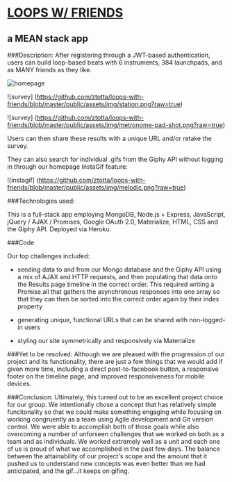 # [LOOPS W/ FRIENDS](https://l00ps-with-fri3nds.herokuapp.com)
a MEAN stack app
--
###Description:
After registering through a JWT-based authentication, users can build loop-based beats with 6 instruments, 384 launchpads, and as MANY friends as they like.

![homepage](https://github.com/ztotta/loops-with-friends/blob/master/public/assets/img/home.png?raw=true)



![survey] (https://github.com/ztotta/loops-with-friends/blob/master/public/assets/img/station.png?raw=true)

![survey] (https://github.com/ztotta/loops-with-friends/blob/master/public/assets/img/metronome-pad-shot.png?raw=true)

Users can then share these results with a unique URL and/or retake the survey.

They can also search for individual .gifs from the Giphy API without logging in through our homepage InstaGif feature:

![instagif] (https://github.com/ztotta/loops-with-friends/blob/master/public/assets/img/melodic.png?raw=true)

###Technologies used:

This is a full-stack app employing MongoDB, Node.js + Express, JavaScript, jQuery / AJAX / Promises, Google OAuth 2.0, Materialize, HTML, CSS and the Giphy API. Deployed via Heroku.

###Code

Our top challenges included:

- sending data to and from our Mongo database and the Giphy API using a mix of AJAX and HTTP requests, and then populating that data onto the Results page timeline in the correct order. This required writing a Promise.all that gathers the asynchronous responses into one array so that they can then be sorted into the correct order again by their index property

- generating unique, functional URLs that can be shared with non-logged-in users

- styling our site symmetrically and responsively via Materialize

###Yet to be resolved:
Although we are pleased with the progression of our project and its functionality, there are just a few things that we would add if given more time, including a direct post-to-facebook button, a responsive footer on the timeline page, and improved responsiveness for mobile devices.

###Conclusion:
Ultimately, this turned out to be an excellent project choice for our group. We intentionally chose a concept that has relatively simple funcitonality so that we could make something engaging while focusing on working congruently as a team using Agile development and Git version control. We were able to accomplish both of those goals while also overcoming a number of unforseen challenges that we worked on both as a team and as individuals. We worked extremely well as a unit and each one of us is proud of what we accomplished in the past few days. The balance between the attainability of our project's scope and the amount that it pushed us to understand new concepts was even better than we had anticipated, and the gif...it keeps on gifing.